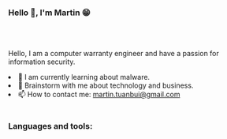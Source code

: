 <h3>Hello 👋, I'm Martin 😁</h3>
<br></br>
<p>Hello, I am a computer warranty engineer and have a passion for information security.
<li> 🔭 I am currently learning about malware.</li>
<li> 💬 Brainstorm with me about technology and business.</li>
<li>📫 How to contact me: <a href="mailto:martin.tuanbui@gmail.com">martin.tuanbui@gmail.com</a></li>
<br><h3>Languages and tools: </h3></br>


<!---
mt-usercontent/mt-usercontent is a ✨ special ✨ repository because its `README.md` (this file) appears on your GitHub profile.
You can click the Preview link to take a look at your changes.
--->
